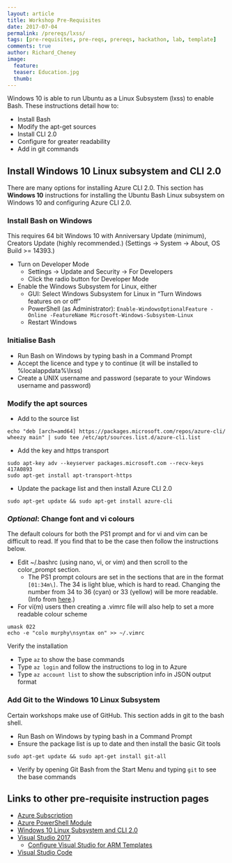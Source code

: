 ```yaml
---
layout: article
title: Workshop Pre-Requisites
date: 2017-07-04
permalink: /prereqs/lxss/
tags: [pre-requisites, pre-reqs, prereqs, hackathon, lab, template]
comments: true
author: Richard_Cheney
image:
  feature: 
  teaser: Education.jpg
  thumb: 
---
```

Windows 10 is able to run Ubuntu as a Linux Subsystem (lxss) to enable Bash.  These instructions detail how to:
* Install Bash
* Modify the apt-get sources
* Install CLI 2.0
* Configure for greater readability
* Add in git commands 

## Install Windows 10 Linux subsystem and CLI 2.0

There are many options for installing Azure CLI 2.0.  This section has **Windows 10** instructions for installing the Ubuntu Bash Linux subsystem on Windows 10 and configuring Azure CLI 2.0. 

### Install Bash on Windows

This requires 64 bit Windows 10 with Anniversary Update (minimum), Creators Update (highly recommended.) (Settings -> System -> About, OS Build >= 14393.)
* Turn on Developer Mode
  * Settings -> Update and Security -> For Developers
  * Click the radio button for Developer Mode
* Enable the Windows Subsystem for Linux, either
  * GUI: Select Windows Subsystem for Linux in “Turn Windows features on or off”
  * PowerShell (as Administrator): `Enable-WindowsOptionalFeature -Online -FeatureName Microsoft-Windows-Subsystem-Linux`
  * Restart Windows

### Initialise Bash

* Run Bash on Windows by typing bash in a Command Prompt
* Accept the licence and type y to continue (it will be installed to %localappdata%\lxss\)
* Create a UNIX username and password (separate to your Windows username and password)

### Modify the apt sources 

* Add to the source list
```
echo "deb [arch=amd64] https://packages.microsoft.com/repos/azure-cli/ wheezy main" | sudo tee /etc/apt/sources.list.d/azure-cli.list
```

* Add the key and https transport
```
sudo apt-key adv --keyserver packages.microsoft.com --recv-keys 417A0893
sudo apt-get install apt-transport-https
```
* Update the package list and then install Azure CLI 2.0
```
sudo apt-get update && sudo apt-get install azure-cli
```
### *Optional*: Change font and vi colours

The default colours for both the PS1 prompt and for vi and vim can be difficult to read.  If you find that to be the case then follow the instructions below.

* Edit ~/.bashrc (using nano, vi, or vim) and then scroll to the color_prompt section.  
  * The PS1 prompt colours are set in the sections that are in the format `[01:34m\]`.  The 34 is light blue, which is hard to read.  Changing the number from 34 to 36 (cyan) or 33 (yellow) will be more readable. (Info from [here](http://tldp.org/HOWTO/Bash-Prompt-HOWTO/x329.html).)
* For vi(m) users then creating a .vimrc file will also help to set a more readable colour scheme
```
umask 022 
echo -e "colo murphy\nsyntax on" >> ~/.vimrc
```
Verify the installation
* Type `az` to show the base commands
* Type `az login` and follow the instructions to log in to Azure
* Type `az account list` to show the subscription info in JSON output format
 
### Add Git to the Windows 10 Linux Subsystem

Certain workshops make use of GitHub.  This section adds in git to the bash shell. 

* Run Bash on Windows by typing bash in a Command Prompt
* Ensure the package list is up to date and then install the basic Git tools
```
sudo apt-get update && sudo apt-get install git-all
```
* Verify by opening Git Bash from the Start Menu and typing `git` to see the base commands

## Links to other pre-requisite instruction pages
 
* [Azure Subscription](../subscription)
* [Azure PowerShell Module](../powershell)
* [Windows 10 Linux Subsystem and CLI 2.0](../lxss)
* [Visual Studio 2017](../vs2017)
  * [Configure Visual Studio for ARM Templates](../vs2017-configure)
* [Visual Studio Code](../vscode)

